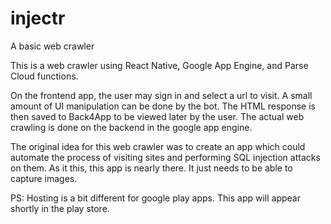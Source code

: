 # injectr
A basic web crawler

This is a web crawler using React Native, Google App Engine, and Parse Cloud functions.

On the frontend app, the user may sign in and select a url to visit. A small amount of UI manipulation can be done by the bot. 
The HTML response is then saved to Back4App to be viewed later by the user. The actual web crawling is done on the backend in the google app engine.

The original idea for this web crawler was to create an app which could automate the process of visiting sites and performing SQL injection attacks on them. 
As it this, this app is nearly there. It just needs to be able to capture images.

PS: Hosting is a bit different for google play apps. This app will appear shortly in the play store.
